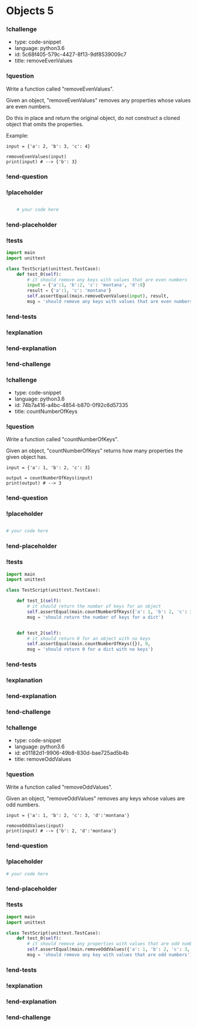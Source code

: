 # Objects 5

### !challenge

* type: code-snippet
* language: python3.6
* id: 5c68f405-579c-4427-8f13-9df8539009c7
* title: removeEvenValues

### !question

Write a function called "removeEvenValues".

Given an object, "removeEvenValues" removes any properties whose values are even numbers.

Do this in place and return the original object, do not construct a cloned object that omits the properties.

Example:

```
input = {'a': 2, 'b': 3, 'c': 4}

removeEvenValues(input)
print(input) # --> {'b': 3}
```

### !end-question

### !placeholder

```python

    # your code here

```

### !end-placeholder

### !tests

```python
import main
import unittest

class TestScript(unittest.TestCase):
    def test_0(self):
        # it should remove any keys with values that are even numbers
        input = {'a':1, 'b':2, 'c': 'montana', 'd':8}
        result = {'a':1, 'c': 'montana'}
        self.assertEqual(main.removeEvenValues(input), result,
        msg = 'should remove any keys with values that are even numbers')

```

### !end-tests

### !explanation

### !end-explanation

### !end-challenge

### !challenge

* type: code-snippet
* language: python3.6
* id: 74b7a416-a4bc-4854-b870-0f92c6d57335
* title: countNumberOfKeys

### !question

Write a function called "countNumberOfKeys".

Given an object, "countNumberOfKeys" returns how many properties the given object has.

```
input = {'a': 1, 'b': 2, 'c': 3}

output = countNumberOfKeys(input)
print(output) # --> 3
```

### !end-question

### !placeholder

```python

# your code here


```

### !end-placeholder

### !tests

```python
import main
import unittest

class TestScript(unittest.TestCase):

    def test_1(self):
        # it should return the number of keys for an object
        self.assertEqual(main.countNumberOfKeys({'a': 1, 'b': 2, 'c': 3}), 3,
        msg = 'should return the number of keys for a dict')


    def test_2(self):
        # it should return 0 for an object with no keys
        self.assertEqual(main.countNumberOfKeys({}), 0,
        msg = 'should return 0 for a dict with no keys')


```

### !end-tests

### !explanation

### !end-explanation

### !end-challenge

### !challenge

* type: code-snippet
* language: python3.6
* id: e01182d1-9906-49b8-830d-bae725ad5b4b
* title: removeOddValues

### !question

Write a function called "removeOddValues".

Given an object, "removeOddValues" removes any keys whose values are odd numbers.

```
input = {'a': 1, 'b': 2, 'c': 3, 'd':'montana'}

removeOddValues(input)
print(input) # --> {'b': 2, 'd':'montana'}
```

### !end-question

### !placeholder

```python
# your code here


```

### !end-placeholder

### !tests

```python
import main
import unittest

class TestScript(unittest.TestCase):
    def test_0(self):
        # it should remove any properties with values that are odd numbers
        self.assertEqual(main.removeOddValues({'a': 1, 'b': 2, 'c': 3, 'd':'Montana'}), {'b': 2, 'd':'Montana'},
        msg = 'should remove any key with values that are odd numbers')

```

### !end-tests

### !explanation

### !end-explanation

### !end-challenge
